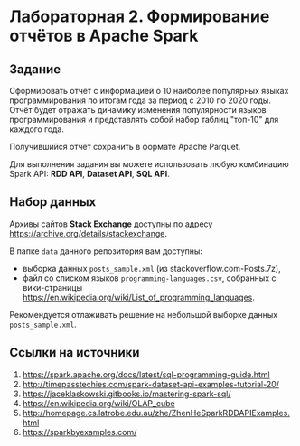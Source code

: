 # Лабораторная 2. Формирование отчётов в Apache Spark

## Задание

Сформировать отчёт с информацией о 10 наиболее популярных языках программирования по итогам года за период с 2010 по
2020 годы. Отчёт будет отражать динамику изменения популярности языков программирования и представлять собой набор
таблиц "топ-10" для каждого года.

Получившийся отчёт сохранить в формате Apache Parquet.

Для выполнения задания вы можете использовать любую комбинацию Spark API: **RDD API**, **Dataset API**, **SQL API**.

## Набор данных

Архивы сайтов **Stack Exchange** доступны по адресу https://archive.org/details/stackexchange.

В папке `data` данного репозитория вам доступны:

- выборка данных `posts_sample.xml` (из stackoverflow.com-Posts.7z),
- файл со списком языков `programming-languages.csv`, собранных с
  вики-страницы https://en.wikipedia.org/wiki/List_of_programming_languages.

Рекомендуется отлаживать решение на небольшой выборке данных `posts_sample.xml`.

## Ссылки на источники

1. https://spark.apache.org/docs/latest/sql-programming-guide.html
2. http://timepasstechies.com/spark-dataset-api-examples-tutorial-20/
3. https://jaceklaskowski.gitbooks.io/mastering-spark-sql/
4. https://en.wikipedia.org/wiki/OLAP_cube
5. http://homepage.cs.latrobe.edu.au/zhe/ZhenHeSparkRDDAPIExamples.html
6. https://sparkbyexamples.com/
